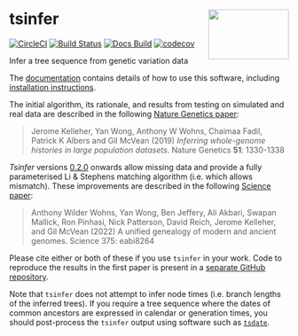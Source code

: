 # tsinfer <img align="right" width="145" height="90" src="https://raw.githubusercontent.com/tskit-dev/tsinfer/main/docs/tsinfer_logo.svg">

[![CircleCI](https://circleci.com/gh/tskit-dev/tsinfer.svg?style=svg)](https://circleci.com/gh/tskit-dev/tsinfer) [![Build Status](https://travis-ci.org/tskit-dev/tsinfer.svg?branch=main)](https://travis-ci.org/tskit-dev/tsinfer) [![Docs Build](https://github.com/tskit-dev/tsinfer/actions/workflows/docs.yml/badge.svg)](https://tskit.dev/tsinfer/docs/stable/introduction.html) [![codecov](https://codecov.io/gh/tskit-dev/tsinfer/branch/main/graph/badge.svg)](https://codecov.io/gh/tskit-dev/tsinfer)


Infer a tree sequence from genetic variation data

The [documentation](https://tskit.dev/tsinfer/docs/latest) contains details of how to use this software, including [installation instructions](https://tskit.dev/tsinfer/docs/latest/installation.html).

The initial algorithm, its rationale, and results from testing on simulated and real data are described in the following [Nature Genetics paper](https://doi.org/10.1038/s41588-019-0483-y):

> Jerome Kelleher, Yan Wong, Anthony W Wohns, Chaimaa Fadil, Patrick K Albers and Gil McVean (2019) *Inferring whole-genome histories in large population datasets*. Nature Genetics **51**: 1330-1338

_Tsinfer_ versions [0.2.0](https://github.com/tskit-dev/tsinfer/releases/tag/0.2.0) onwards allow missing data and provide a fully parameterised Li & Stephens matching algorithm (i.e. which allows mismatch). These improvements are described in the
following [Science paper](https://doi.org/10.1126/science.abi8264):

> Anthony Wilder Wohns, Yan Wong, Ben Jeffery, Ali Akbari, Swapan Mallick, Ron Pinhasi, Nick Patterson, David Reich, Jerome Kelleher, and Gil McVean (2022) A unified genealogy of modern and ancient genomes. Science 375: eabi8264

Please cite either or both of these if you use ``tsinfer`` in your work. Code to reproduce the results in the first paper is present in a [separate GitHub repository](https://github.com/mcveanlab/treeseq-inference).

Note that `tsinfer` does not attempt to infer node times (i.e. branch lengths of the
inferred trees). If you require a tree sequence where the dates of common ancestors
are expressed in calendar or generation times, you should post-process the ``tsinfer``
output using software such as [``tsdate``](https://github.com/tskit-dev/tsdate).
